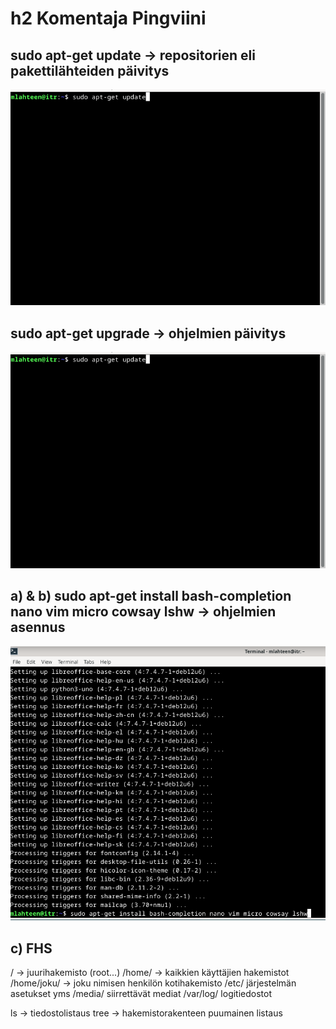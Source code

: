 # h2 Komentaja Pingviini

## sudo apt-get update -> repositorien eli pakettilähteiden päivitys

![sudo apt-get update -> repositorien eli pakettilähteiden päivitys](https://github.com/mikacheese/linux-servers/blob/imagesh2/update.png)

## sudo apt-get upgrade -> ohjelmien päivitys

![sudo apt-get upgrade -> ohjelmien päivitys](https://github.com/mikacheese/linux-servers/blob/imagesh2/update.png)

## a) & b) sudo apt-get install bash-completion nano vim micro cowsay lshw -> ohjelmien asennus

![a) & b) sudo apt-get install bash-completion nano vim micro cowsay lshw -> ohjelmien asennus](https://github.com/mikacheese/linux-servers/blob/imagesh2/install.png)

## c) FHS

/ -> juurihakemisto (root...)
/home/ -> kaikkien käyttäjien hakemistot
/home/joku/ -> joku nimisen henkilön kotihakemisto
/etc/ järjestelmän asetukset yms
/media/ siirrettävät mediat
/var/log/ logitiedostot 

ls -> tiedostolistaus 
tree -> hakemistorakenteen puumainen listaus


